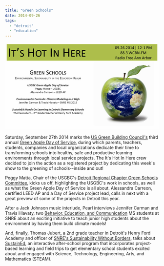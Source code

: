 ```yaml
---
title: "Green Schools"
date: 2014-09-26
tags: 
  - "detroit"
  - "education"
---
```


![Picture](images/14122098811.jpg)

Saturday, September 27th 2014 marks the [US Green Building Council's](http://www.usgbc.org/) third annual [Green Apple Day of Service](http://www.mygreenapple.org/), during which parents, teachers, students, companies and local organizations dedicate their time to transforming schools into healthy, safe and productive learning environments through local service projects. The It's Hot In Here crew decided to join the action as a registered project by dedicating this week's show to the greening of schools--inside and out!<!--more-->

Peggy Matta, Chair of the USGBC's [Detroit Regional Chapter Green Schools Committee](https://www.facebook.com/pages/Green-Schools-Committee-USGBC-Detroit-Regional-Chapter/166864566787175), kicks us off, highlighting the USGBC's work in schools, as well as what the Green Apple Day of Service is all about. Alessandra Carreon, certified LEED AP and a Day of Service project lead, calls in next with a great preview of some of the projects in Detroit this year.

After a Jack Johnson music interlude, Pearl interviews Jennifer Carman and Travis Hlavaty, two [Behavior, Education, and Communication](http://www.snre.umich.edu/degrees/masters/bec/overview) MS students at SNRE about an exciting initiative to teach junior high students about the environment by having them build climate models!

And, finally, Thomas Jubert, a 2nd grade teacher in Detroit's Henry Ford Academy and officer of [SNRE's Sustainability Without Borders](http://www.snre.umich.edu/news/02-03-2014/sustainability_without_borders), talks about [SustainEd](http://css.snre.umich.edu/page/sustainability-without-borders), an interactive after-school program that incorporates project-based learning and field trips to get elementary school students excited about and engaged with Science, Technology, Engineering, Arts, and Mathematics (STEAM).
